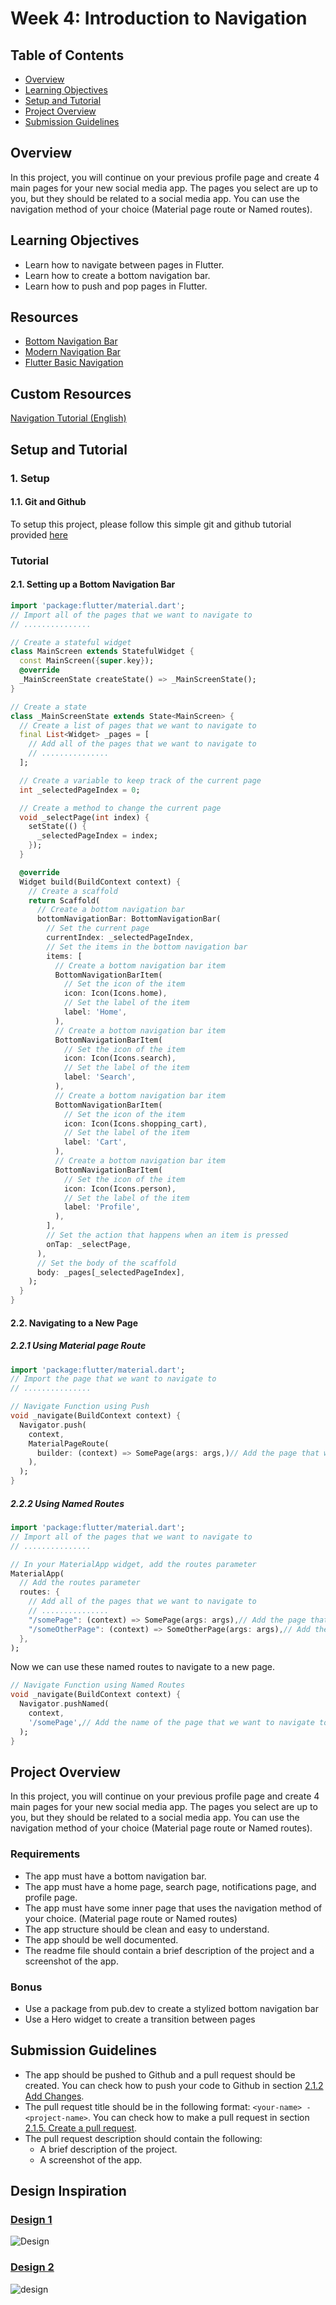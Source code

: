 # Week 4: Introduction to Navigation

## Table of Contents

- [Overview](#overview)
- [Learning Objectives](#learning-objectives)
- [Setup and Tutorial](#setup-and-tutorial)
- [Project Overview](#project-overview)
- [Submission Guidelines](#submission-guidelines)

## Overview

In this project, you will continue on your previous profile page and create 4 main pages for your new social media app. The pages you select are up to you, but they should be related to a social media app. You can use the navigation method of your choice (Material page route or Named routes).

## Learning Objectives

- Learn how to navigate between pages in Flutter.
- Learn how to create a bottom navigation bar.
- Learn how to push and pop pages in Flutter.

## Resources

- [Bottom Navigation Bar](https://www.youtube.com/watch?v=xoKqQjSDZ60)
- [Modern Navigation Bar](https://www.youtube.com/watch?v=FEvYl8Mzsxw)
- [Flutter Basic Navigation](https://www.youtube.com/watch?v=C6nTXjQFVKI)

## Custom Resources

[Navigation Tutorial (English)](https://www.youtube.com/watch?v=iWwSdygvrsA&list=PL1LV47jH4m0cGRTJFqfN39YpNbLDY9_NE&pp=iAQB)

## Setup and Tutorial

### 1. Setup

#### 1.1. Git and Github

To setup this project, please follow this simple git and github tutorial provided [here](https://github.com/GDSC-IAU/git-and-github)

### Tutorial

#### 2.1. Setting up a Bottom Navigation Bar

```dart
import 'package:flutter/material.dart';
// Import all of the pages that we want to navigate to
// ...............

// Create a stateful widget
class MainScreen extends StatefulWidget {
  const MainScreen({super.key});
  @override
  _MainScreenState createState() => _MainScreenState();
}

// Create a state
class _MainScreenState extends State<MainScreen> {
  // Create a list of pages that we want to navigate to
  final List<Widget> _pages = [
    // Add all of the pages that we want to navigate to
    // ...............
  ];

  // Create a variable to keep track of the current page
  int _selectedPageIndex = 0;

  // Create a method to change the current page
  void _selectPage(int index) {
    setState(() {
      _selectedPageIndex = index;
    });
  }

  @override
  Widget build(BuildContext context) {
    // Create a scaffold
    return Scaffold(
      // Create a bottom navigation bar
      bottomNavigationBar: BottomNavigationBar(
        // Set the current page
        currentIndex: _selectedPageIndex,
        // Set the items in the bottom navigation bar
        items: [
          // Create a bottom navigation bar item
          BottomNavigationBarItem(
            // Set the icon of the item
            icon: Icon(Icons.home),
            // Set the label of the item
            label: 'Home',
          ),
          // Create a bottom navigation bar item
          BottomNavigationBarItem(
            // Set the icon of the item
            icon: Icon(Icons.search),
            // Set the label of the item
            label: 'Search',
          ),
          // Create a bottom navigation bar item
          BottomNavigationBarItem(
            // Set the icon of the item
            icon: Icon(Icons.shopping_cart),
            // Set the label of the item
            label: 'Cart',
          ),
          // Create a bottom navigation bar item
          BottomNavigationBarItem(
            // Set the icon of the item
            icon: Icon(Icons.person),
            // Set the label of the item
            label: 'Profile',
          ),
        ],
        // Set the action that happens when an item is pressed
        onTap: _selectPage,
      ),
      // Set the body of the scaffold
      body: _pages[_selectedPageIndex],
    );
  }
}
```

#### 2.2. Navigating to a New Page

##### 2.2.1 Using Material page Route

```dart
import 'package:flutter/material.dart';
// Import the page that we want to navigate to
// ...............

// Navigate Function using Push
void _navigate(BuildContext context) {
  Navigator.push(
    context,
    MaterialPageRoute(
      builder: (context) => SomePage(args: args,)// Add the page that we want to navigate to
    ),
  );
}
```

##### 2.2.2 Using Named Routes

```dart
import 'package:flutter/material.dart';
// Import all of the pages that we want to navigate to
// ...............

// In your MaterialApp widget, add the routes parameter
MaterialApp(
  // Add the routes parameter
  routes: {
    // Add all of the pages that we want to navigate to
    // ...............
    "/somePage": (context) => SomePage(args: args),// Add the page that we want to navigate to
    "/someOtherPage": (context) => SomeOtherPage(args: args),// Add the page that we want to navigate to
  },
);
```

Now we can use these named routes to navigate to a new page.

```dart
// Navigate Function using Named Routes
void _navigate(BuildContext context) {
  Navigator.pushNamed(
    context,
    '/somePage',// Add the name of the page that we want to navigate to
  );
}
```

## Project Overview

In this project, you will continue on your previous profile page and create 4 main pages for your new social media app. The pages you select are up to you, but they should be related to a social media app. You can use the navigation method of your choice (Material page route or Named routes).

### Requirements

- The app must have a bottom navigation bar.
- The app must have a home page, search page, notifications page, and profile page.
- The app must have some inner page that uses the navigation method of your choice. (Material page route or Named routes)
- The app structure should be clean and easy to understand.
- The app should be well documented.
- The readme file should contain a brief description of the project and a screenshot of the app.

### Bonus

- Use a package from pub.dev to create a stylized bottom navigation bar
- Use a Hero widget to create a transition between pages

## Submission Guidelines

- The app should be pushed to Github and a pull request should be created. You can check how to push your code to Github in section [2.1.2 Add Changes](https://github.com/Programming-Club-IAU/git-and-github#212-add-changes).
- The pull request title should be in the following format: `<your-name> - <project-name>`. You can check how to make a pull request in section [2.1.5. Create a pull request](ttps://github.com/Programming-Club-IAU/git-and-github#215-create-a-pull-request).
- The pull request description should contain the following:
  - A brief description of the project.
  - A screenshot of the app.

## Design Inspiration

### [Design 1](https://dribbble.com/shots/23642089-AI-Driven-Platform-for-Accelerating-Civic-Solutions)

![Design](https://cdn.dribbble.com/userupload/13050999/file/original-3b016b478672ffd2bae1f937fe232754.jpg?resize=2048x1536)

### [Design 2](https://dribbble.com/shots/17948799-Social-Media-App)

![design](https://cdn.dribbble.com/users/7825060/screenshots/17948799/media/c4408cd5915d44239f47235c019693a5.png?resize=1600x1200&vertical=center)
